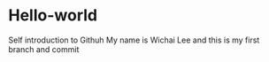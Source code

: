 # Hello-world
Self introduction to Githuh
My name is Wichai Lee and this is my first branch and commit 
